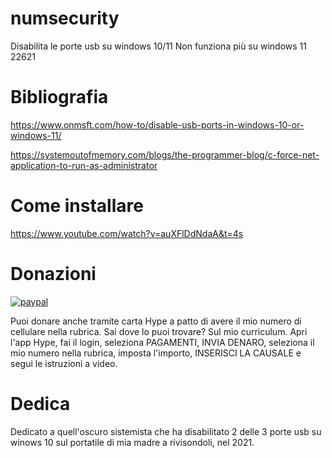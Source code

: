 # numsecurity
Disabilita le porte usb su windows 10/11
Non funziona più su windows 11 22621

# Bibliografia

https://www.onmsft.com/how-to/disable-usb-ports-in-windows-10-or-windows-11/

https://systemoutofmemory.com/blogs/the-programmer-blog/c-force-net-application-to-run-as-administrator

# Come installare

https://www.youtube.com/watch?v=auXFlDdNdaA&t=4s

# Donazioni

[![paypal](https://www.paypalobjects.com/it_IT/IT/i/btn/btn_donateCC_LG.gif)](https://www.paypal.com/cgi-bin/webscr?cmd=_s-xclick&hosted_button_id=H4ZHTFRCETWXG)

Puoi donare anche tramite carta Hype a patto di avere il mio numero di cellulare nella rubrica. Sai dove lo puoi trovare? Sul mio curriculum.
Apri l'app Hype, fai il login, seleziona PAGAMENTI, INVIA DENARO, seleziona il mio numero nella rubrica, imposta l'importo, INSERISCI LA CAUSALE e segui le istruzioni a video.

# Dedica

Dedicato a quell'oscuro sistemista che ha disabilitato 2 delle 3 porte usb su winows 10 sul portatile di mia madre a rivisondoli, nel 2021.
